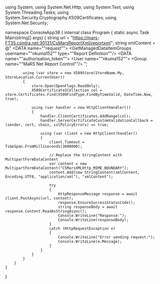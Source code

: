 using System;
using System.Net.Http;
using System.Text;
using System.Threading.Tasks;
using System.Security.Cryptography.X509Certificates;
using System.Net.Security;

namespace ConsoleApp38
{
    internal class Program
    {
        static async Task Main(string[] args)
        {
            string url = "https://mars-FT35.csintra.net:30131/CsMarsReportXml/reportxml";
            string xmlContent = @"<?xml version=""1.0""?>
<ROOT>
    <DATA name=""request"">
        <Requests>
            <GetManagedDataItemGroups username=""nkuma152"" type=""Report Definition""/>
        </Requests>
    </DATA>
    <DATA name=""authorisation_token"">
        <MaRSNetSession>
            <LogOnDetails>
                <User name=""nkuma152"">
                    <Groups>
                        <Group name=""MaRS Net Report Control""/>
                    </Groups>
                </User>
            </LogOnDetails>
            <Signature/>
        </MaRSNetSession>
    </DATA>
</ROOT>";

            using (var store = new X509Store(StoreName.My, StoreLocation.CurrentUser))
            {
                store.Open(OpenFlags.ReadOnly);
                X509Certificate2Collection col = store.Certificates.Find(X509FindType.FindByTimeValid, DateTime.Now, true);

                using (var handler = new HttpClientHandler())
                {
                    handler.ClientCertificates.AddRange(col);
                    handler.ServerCertificateCustomValidationCallback = (sender, cert, chain, sslPolicyErrors) => true;

                    using (var client = new HttpClient(handler))
                    {
                        client.Timeout = TimeSpan.FromMilliseconds(3600000);
                        
                        // Replace the StringContent with MultipartFormDataContent
                        var content = new MultipartFormDataContent("CSMarsXMLHttp_MIME_BOUNDARY");
                        content.Add(new StringContent(xmlContent, Encoding.UTF8, "application/xml"), "xmlContent");
                        
                        try
                        {
                            HttpResponseMessage response = await client.PostAsync(url, content);
                            response.EnsureSuccessStatusCode();
                            string responseBody = await response.Content.ReadAsStringAsync();
                            Console.WriteLine("Response:");
                            Console.WriteLine(responseBody);
                        }
                        catch (HttpRequestException e)
                        {
                            Console.WriteLine("Error sending request:");
                            Console.WriteLine(e.Message);
                        }
                    }
                }
            }
        }
    }
}
